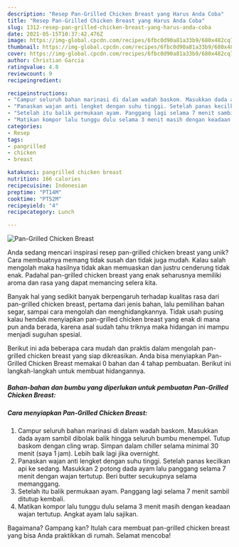 ```yaml
---
description: "Resep Pan-Grilled Chicken Breast yang Harus Anda Coba"
title: "Resep Pan-Grilled Chicken Breast yang Harus Anda Coba"
slug: 1312-resep-pan-grilled-chicken-breast-yang-harus-anda-coba
date: 2021-05-15T10:37:42.476Z
image: https://img-global.cpcdn.com/recipes/6fbc0d90a81a33b9/680x482cq70/pan-grilled-chicken-breast-foto-resep-utama.jpg
thumbnail: https://img-global.cpcdn.com/recipes/6fbc0d90a81a33b9/680x482cq70/pan-grilled-chicken-breast-foto-resep-utama.jpg
cover: https://img-global.cpcdn.com/recipes/6fbc0d90a81a33b9/680x482cq70/pan-grilled-chicken-breast-foto-resep-utama.jpg
author: Christian Garcia
ratingvalue: 4.8
reviewcount: 9
recipeingredient:

recipeinstructions:
- "Campur seluruh bahan marinasi di dalam wadah baskom. Masukkan dada ayam sambil dibolak balik hingga seluruh bumbu menempel. Tutup baskom dengan cling wrap. Simpan dalam chiller selama minimal 30 menit (saya 1 jam). Lebih baik lagi jika overnight."
- "Panaskan wajan anti lengket dengan suhu tinggi. Setelah panas kecilkan api ke sedang. Masukkan 2 potong dada ayam lalu panggang selama 7 menit dengan wajan tertutup. Beri butter secukupnya selama memanggang."
- "Setelah itu balik permukaan ayam. Panggang lagi selama 7 menit sambil ditutup kembali."
- "Matikan kompor lalu tunggu dulu selama 3 menit masih dengan keadaan wajan tertutup. Angkat ayam lalu sajikan."
categories:
- Resep
tags:
- pangrilled
- chicken
- breast

katakunci: pangrilled chicken breast 
nutrition: 166 calories
recipecuisine: Indonesian
preptime: "PT14M"
cooktime: "PT52M"
recipeyield: "4"
recipecategory: Lunch

---
```



![Pan-Grilled Chicken Breast](https://img-global.cpcdn.com/recipes/6fbc0d90a81a33b9/680x482cq70/pan-grilled-chicken-breast-foto-resep-utama.jpg)

Anda sedang mencari inspirasi resep pan-grilled chicken breast yang unik? Cara membuatnya memang tidak susah dan tidak juga mudah. Kalau salah mengolah maka hasilnya tidak akan memuaskan dan justru cenderung tidak enak. Padahal pan-grilled chicken breast yang enak seharusnya memiliki aroma dan rasa yang dapat memancing selera kita.

Banyak hal yang sedikit banyak berpengaruh terhadap kualitas rasa dari pan-grilled chicken breast, pertama dari jenis bahan, lalu pemilihan bahan segar, sampai cara mengolah dan menghidangkannya. Tidak usah pusing kalau hendak menyiapkan pan-grilled chicken breast yang enak di mana pun anda berada, karena asal sudah tahu triknya maka hidangan ini mampu menjadi suguhan spesial.




Berikut ini ada beberapa cara mudah dan praktis dalam mengolah pan-grilled chicken breast yang siap dikreasikan. Anda bisa menyiapkan Pan-Grilled Chicken Breast memakai 0 bahan dan 4 tahap pembuatan. Berikut ini langkah-langkah untuk membuat hidangannya.

<!--inarticleads1-->

##### Bahan-bahan dan bumbu yang diperlukan untuk pembuatan Pan-Grilled Chicken Breast:





<!--inarticleads2-->

##### Cara menyiapkan Pan-Grilled Chicken Breast:

1. Campur seluruh bahan marinasi di dalam wadah baskom. Masukkan dada ayam sambil dibolak balik hingga seluruh bumbu menempel. Tutup baskom dengan cling wrap. Simpan dalam chiller selama minimal 30 menit (saya 1 jam). Lebih baik lagi jika overnight.
1. Panaskan wajan anti lengket dengan suhu tinggi. Setelah panas kecilkan api ke sedang. Masukkan 2 potong dada ayam lalu panggang selama 7 menit dengan wajan tertutup. Beri butter secukupnya selama memanggang.
1. Setelah itu balik permukaan ayam. Panggang lagi selama 7 menit sambil ditutup kembali.
1. Matikan kompor lalu tunggu dulu selama 3 menit masih dengan keadaan wajan tertutup. Angkat ayam lalu sajikan.




Bagaimana? Gampang kan? Itulah cara membuat pan-grilled chicken breast yang bisa Anda praktikkan di rumah. Selamat mencoba!
